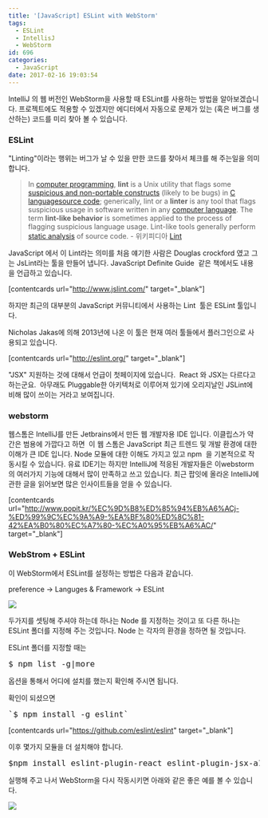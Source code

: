 ```yaml
---
title: '[JavaScript] ESLint with WebStorm'
tags:
  - ESLint
  - IntellisJ
  - WebStorm
id: 696
categories:
  - JavaScript
date: 2017-02-16 19:03:54
---
```


IntelliJ 의 웹 버전인 WebStorm을 사용할 때 ESLint를 사용하는 방법을 알아보겠습니다. 프로젝트에도 적용할 수 있겠지만 에디터에서 자동으로 문제가 있는 (혹은 버그를 생산하는) 코드를 미리 찾아 볼 수 있습니다.

### ESLint

"Linting"이라는 행위는 버그가 날 수 있을 만한 코드를 찾아서 체크를 해 주는일을 의미합니다.

> In [computer programming](https://en.wikipedia.org/wiki/Computer_programming "Computer programming"), **lint** is a Unix utility that flags some [suspicious and non-portable constructs](https://en.wikipedia.org/wiki/C_(programming_language)#Language_tools "C (programming language)") (likely to be bugs) in [C language](https://en.wikipedia.org/wiki/C_(programming_language) "C (programming language)")[source code](https://en.wikipedia.org/wiki/Source_code "Source code"); generically, lint or a **linter** is any tool that flags suspicious usage in software written in any [computer language](https://en.wikipedia.org/wiki/Computer_language "Computer language"). The term **lint-like behavior** is sometimes applied to the process of flagging suspicious language usage. Lint-like tools generally perform [static analysis](https://en.wikipedia.org/wiki/Static_code_analysis "Static code analysis") of source code. - 위키피디아 [Lint](https://en.wikipedia.org/wiki/Lint_%28software%29)

JavaScript 에서 이 Lint라는 의미를 처음 얘기한 사람은 Douglas crockford 였고 그는 JsLint라는 툴을 만들어 냅니다. JavaScript Definite Guide  같은 책에서도 내용을 언급하고 있습니다.

[contentcards url="http://www.jslint.com/" target="_blank"]

하지만 최근의 대부분의 JavaScript 커뮤니티에서 사용하는 Lint  툴은 ESLint 툴입니다.

Nicholas Jakas에 의해 2013년에 나온 이 툴은 현재 여러 툴들에서 플러그인으로 사용되고 있습니다.

[contentcards url="http://eslint.org/" target="_blank"]

"JSX" 지원하는 것에 대해서 언급이 첫페이지에 있습니다.  React 와 JSX는 다르다고 하는군요.  아무래도 Pluggable한 아키텍처로 이루어져 있기에 오리지날인 JSLint에 비해 많이 쓰이는 거라고 보여집니다.

### webstorm

웹스톰은 IntelliJ를 만든 Jetbrains에서 만든 웹 개발자용 IDE 입니다. 이클립스가 약간은 범용에 가깝다고 하면  이 웹 스톰은 JavaScript 최근 트렌드 및 개발 환경에 대한 이해가 큰 IDE 입니다. Node 모듈에 대한 이해도 가지고 있고 npm  을 기본적으로 작동시킬 수 있습니다. 유료 IDE기는 하지만 IntelliJ에 적응된 개발자들은 이webstorm의 여러가지 기능에 대해서 많이 만족하고 쓰고 있습니다. 최근 팝잇에 올라온 IntelliJ에 관한 글을 읽어보면 많은 인사이트들을 얻을 수 있습니다.

[contentcards url="http://www.popit.kr/%EC%9D%B8%ED%85%94%EB%A6%ACj-%ED%99%9C%EC%9A%A9-%EA%BF%80%ED%8C%81-42%EA%B0%80%EC%A7%80-%EC%A0%95%EB%A6%AC/" target="_blank"]

### WebStrom + ESLint

이 WebStorm에서 ESLint를 설정하는 방법은 다음과 같습니다.

preference -&gt; Languges &amp; Framework -&gt; ESLint

![](/images/2017/02/20170306_061320-1024x712.jpg)

두가지를 셋팅해 주셔야 하는데 하나는 Node 를 지정하는 것이고 또 다른 하나는 ESLint 폴더를 지정해 주는 것입니다. Node 는 각자의 환경을 정하면 될 것입니다.

ESLint 폴더를 지정할 때는

<pre><span style="font-size: 12pt; font-family: terminal, monaco, monospace;">$ npm list -g|more </span></pre>

옵션을 통해서 어디에 설치를 했는지 확인해 주시면 됩니다.

확인이 되셨으면

<pre><span style="font-size: 12pt; font-family: terminal, monaco, monospace;">`$ npm install -g eslint`</span></pre>

[contentcards url="https://github.com/eslint/eslint" target="_blank"]

이후 몇가지 모듈을 더 설치해야 합니다.

<pre><span style="font-family: terminal, monaco, monospace; font-size: 12pt;">$npm install eslint-plugin-react eslint-plugin-jsx-a11y eslint-plugin-import -g</span></pre>

실행해 주고 나서 WebStorm을 다시 작동시키면 아래와 같은 좋은 예를 볼 수 있습니다.

![](/images/2017/02/스크린샷-2017-02-16-오후-6.49.10.jpg)

&nbsp;